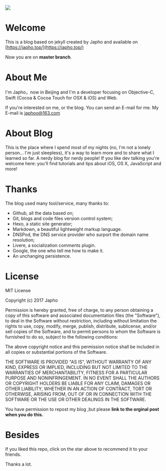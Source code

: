 ![](https://ws1.sinaimg.cn/large/006tNbRwly1fx0sm1hrtgj303k03kq2s.jpg)

# Welcome

This is a blog based on jekyll created by Japho and available on [https://japho.top/](https://japho.top/)

Now you are on **master branch**.

# About Me

I'm Japho，now in Beijing and I'm a developer focusing on Objective-C, Swift (Cocoa & Cocoa Touch for OSX & iOS) and Web.

If you're interested on me, or the blog. You can send an E-mail for me. My E-mail is [japhoo@163.com](mailto:japhoo@163.com)

# About Blog


This is the place where I spend most of my nights (no, I'm not a lonely person... I'm just sleepless), it's a way to learn more and to share what I learned so far. A nerdy blog for nerdy people! If you like dev talking you're welcome here: you'll find tutorials and tips about iOS, OS X, JavaScript and more!

# Thanks

The blog used many tool/service, many thanks to:

- Github, all the data based on;
- Git, blogs and code files version control system;
- Hexo, a static site generator;
- Markdown, a beautiful lightweight markup language.
- DNSPod, the DNS service provider who surport the domain name resolution;
- Livere, a socialization comments plugin.
- Google, the one who tell me how to make it.
- An unchanging persistence.

# License


MIT License

Copyright (c) 2017 Japho

Permission is hereby granted, free of charge, to any person obtaining a copy
of this software and associated documentation files (the "Software"), to deal
in the Software without restriction, including without limitation the rights
to use, copy, modify, merge, publish, distribute, sublicense, and/or sell
copies of the Software, and to permit persons to whom the Software is
furnished to do so, subject to the following conditions:

The above copyright notice and this permission notice shall be included in all
copies or substantial portions of the Software.

THE SOFTWARE IS PROVIDED "AS IS", WITHOUT WARRANTY OF ANY KIND, EXPRESS OR
IMPLIED, INCLUDING BUT NOT LIMITED TO THE WARRANTIES OF MERCHANTABILITY,
FITNESS FOR A PARTICULAR PURPOSE AND NONINFRINGEMENT. IN NO EVENT SHALL THE
AUTHORS OR COPYRIGHT HOLDERS BE LIABLE FOR ANY CLAIM, DAMAGES OR OTHER
LIABILITY, WHETHER IN AN ACTION OF CONTRACT, TORT OR OTHERWISE, ARISING FROM,
OUT OF OR IN CONNECTION WITH THE SOFTWARE OR THE USE OR OTHER DEALINGS IN THE
SOFTWARE.

You have permission to repost my blog ,but please **link to the orginal post when you do this.**

# Besides

If you liked this repo, click on the star above to recommend it to your friends.

Thanks a lot.
